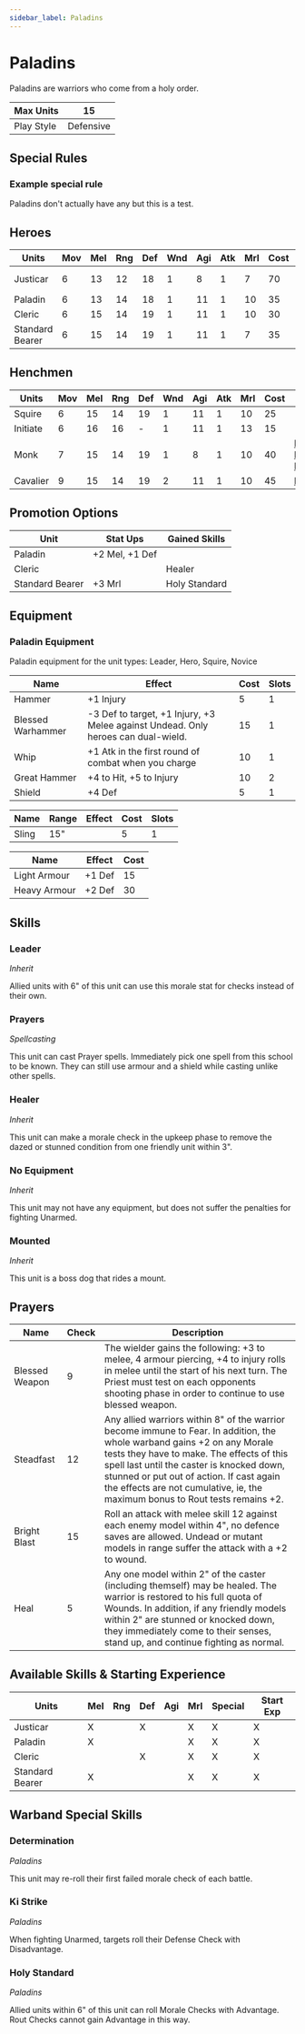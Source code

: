 ```yaml
---
sidebar_label: Paladins
---
```

# Paladins
Paladins are warriors who come from a holy order.

| Max Units | 15 |
| ---- | ---- |
| Play Style | Defensive |

## Special Rules
### Example special rule
Paladins don't actually have any but this is a test.
## Heroes
| Units | Mov | Mel | Rng | Def | Wnd | Agi | Atk | Mrl | Cost | Abilities | Cap | Skills |
| ---- | ---- | ---- | ---- | ---- | ---- | ---- | ---- | ---- | ---- | ---- | ---- | ---- |
| Justicar  | 6 | 13 | 12 | 18 | 1 | 8 | 1 | 7 | 70 | [Leader](#leader), [Prayers](#prayers) | 1 | [skills](docs/8.%20Reference/2.%20Skill%20List.md?filter=mov,mel) |
| Paladin  | 6 | 13 | 14 | 18 | 1 | 11 | 1 | 10 | 35 |  | None | [skills](docs/8.%20Reference/2.%20Skill%20List.md?filter=mov,mel) |
| Cleric  | 6 | 15 | 14 | 19 | 1 | 11 | 1 | 10 | 30 | [Healer](#healer) | 1 | [skills](docs/8.%20Reference/2.%20Skill%20List.md?filter=mov,mel) |
| Standard Bearer  | 6 | 15 | 14 | 19 | 1 | 11 | 1 | 7 | 35 | [Holy Standard](#holy-standard) | None | [skills](docs/8.%20Reference/2.%20Skill%20List.md?filter=mov,mel) |

## Henchmen
| Units | Mov | Mel | Rng | Def | Wnd | Agi | Atk | Mrl | Cost | Abilities | Cap |
| ---- | ---- | ---- | ---- | ---- | ---- | ---- | ---- | ---- | ---- | ---- | ---- |
| Squire | 6 | 15 | 14 | 19 | 1 | 11 | 1 | 10 | 25 |  | None |
| Initiate | 6 | 16 | 16 | - | 1 | 11 | 1 | 13 | 15 |  | None |
| Monk | 7 | 15 | 14 | 19 | 1 | 8 | 1 | 10 | 40 | [Ki Strike](#ki-strike), [No Equipment](#no-equipment) | 3 |
| Cavalier | 9 | 15 | 14 | 19 | 2 | 11 | 1 | 10 | 45 | [Mounted](#mounted) | 3 |

## Promotion Options
| Unit | Stat Ups | Gained Skills |
| ---- | ---- | ---- |
| Paladin | +2 Mel, +1 Def |  |
| Cleric |  | Healer |
| Standard Bearer | +3 Mrl | Holy Standard |

## Equipment

### Paladin Equipment 
Paladin equipment for the unit types: Leader, Hero, Squire, Novice

| Name | Effect | Cost | Slots |
| ---- | ------ | ---- | ----- |
| Hammer | +1 Injury | 5 | 1 |
| Blessed Warhammer | -3 Def to target, +1 Injury, +3 Melee against Undead. Only heroes can dual-wield. | 15 | 1 |
| Whip | +1 Atk in the first round of combat when you charge | 10 | 1 |
| Great Hammer | +4 to Hit, +5 to Injury | 10 | 2 |
| Shield | +4 Def | 5 | 1 |

| Name | Range | Effect | Cost | Slots |
| ---- | ----- | ------ | ---- | ----- |
| Sling | 15" |  | 5 | 1 |

| Name | Effect | Cost |
| ---- | ------ | ---- |
| Light Armour | +1 Def | 15 |
| Heavy Armour | +2 Def | 30 |

## Skills 
### Leader
*Inherit*

Allied units with 6" of this unit can use this morale stat for checks instead of their own.
### Prayers
*Spellcasting*

This unit can cast Prayer spells. Immediately pick one spell from this school to be known. They can still use armour and a shield while casting unlike other spells.
### Healer
*Inherit*

This unit can make a morale check in the upkeep phase to remove the dazed or stunned condition from one friendly unit within 3".
### No Equipment
*Inherit*

This unit may not have any equipment, but does not suffer the penalties for fighting Unarmed.
### Mounted
*Inherit*

This unit is a boss dog that rides a mount.

## Prayers 

| Name | Check | Description |
| ---- | ------ | ---- |
| Blessed Weapon | 9 | The wielder gains the following: +3 to melee, 4 armour piercing, +4 to injury rolls in melee until the start of his next turn. The Priest must test on each opponents shooting phase in order to continue to use blessed weapon. |
| Steadfast | 12 | Any allied warriors within 8" of the warrior become immune to Fear. In addition, the whole warband gains +2 on any Morale tests they have to make. The effects of this spell last until the caster is knocked down, stunned or put out of action. If cast again the effects are not cumulative, ie, the maximum bonus to Rout tests remains +2. |
| Bright Blast | 15 | Roll an attack with melee skill 12 against each enemy model within 4", no defence saves are allowed. Undead or mutant models in range suffer the attack with a +2 to wound. |
| Heal | 5 | Any one model within 2" of the caster (including themself) may be healed. The warrior is restored to his full quota of Wounds. In addition, if any friendly models within 2" are stunned or knocked down, they immediately come to their senses, stand up, and continue fighting as normal. |


## Available Skills & Starting Experience
| Units | Mel | Rng | Def | Agi | Mrl | Special | Start Exp |
| ---- | ---- | ---- | ---- | ---- | ---- | ---- | ---- |
| Justicar | X |  | X |  | X | X | X | 2 |
| Paladin | X |  |  |  | X | X | X |  |
| Cleric |  |  | X |  | X | X | X |  |
| Standard Bearer | X |  |  |  | X | X | X |  |

## Warband Special Skills 
### Determination
*Paladins*

This unit may re-roll their first failed morale check of each battle.
### Ki Strike
*Paladins*

When fighting Unarmed, targets roll their Defense Check with Disadvantage.
### Holy Standard
*Paladins*

Allied units within 6" of this unit can roll Morale Checks with Advantage. Rout Checks cannot gain Advantage in this way.
